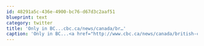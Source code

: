 ```yaml
---
id: 48291a5c-436e-4900-bc76-d67d3c2aaf51
blueprint: text
category: twitter
title: 'Only in BC...cbc.ca/news/canada/br…'
caption: 'Only in BC...<a href="http://www.cbc.ca/news/canada/british-columbia/story/2011/09/02/bc-pot-brownies.html?cmp=rss" title="http://www.cbc.ca/news/canada/british-columbia/story/2011/09/02/bc-pot-brownies.html?cmp=rss" class="link link_untco">cbc.ca/news/canada/br…</a>'
---
```

